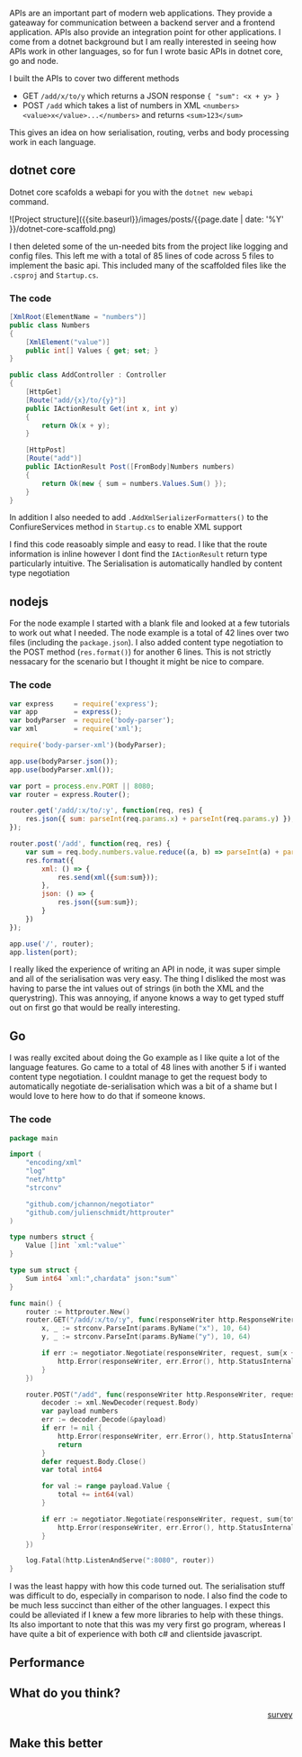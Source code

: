 APIs are an important part of modern web applications. They provide a gateaway for communication between a backend server and a frontend application. APIs also provide an integration point for other applications. I come from a dotnet background but I am really interested in seeing how APIs work in other languages, so for fun I wrote basic APIs in dotnet core, go and node. 

I built the APIs to cover two different methods

 - GET `/add/x/to/y` which returns a JSON response `{ "sum": <x + y> }`
 - POST `/add` which takes a list of numbers in XML `<numbers><value>x</value>...</numbers>` and returns `<sum>123</sum>`

This gives an idea on how serialisation, routing, verbs and body processing work in each language.

## dotnet core

Dotnet core scafolds a webapi for you with the `dotnet new webapi` command.

![Project structure]({{site.baseurl}}/images/posts/{{page.date | date: '%Y' }}/dotnet-core-scaffold.png)

I then deleted some of the un-needed bits from the project like logging and config files. This left me with a total of 85 lines of code across 5 files to implement the basic api. This included many of the scaffolded files like the `.csproj` and `Startup.cs`.

### The code
``` csharp
[XmlRoot(ElementName = "numbers")]
public class Numbers
{   
    [XmlElement("value")]     
    public int[] Values { get; set; }
}

public class AddController : Controller
{
    [HttpGet]
    [Route("add/{x}/to/{y}")]
    public IActionResult Get(int x, int y)
    {
        return Ok(x + y);
    }

    [HttpPost]
    [Route("add")]
    public IActionResult Post([FromBody]Numbers numbers)
    {
        return Ok(new { sum = numbers.Values.Sum() });
    }
}
```

In addition I also needed to add `.AddXmlSerializerFormatters()` to the ConfiureServices method in `Startup.cs` to enable XML support


I find this code reasoably simple and easy to read. I like that the route information is inline however I dont find the `IActionResult` return type particularly intuitive. The Serialisation is automatically handled by content type negotiation 

## nodejs

For the node example I started with a blank file and looked at a few tutorials to work out what I needed. The node example is a total of 42 lines over two files (including the `package.json`). I also added content type negotiation to the POST method (`res.format()`) for another 6 lines. This is not strictly nessacary for the scenario but I thought it might be nice to compare.

### The code
``` javascript
var express     = require('express');
var app         = express();
var bodyParser  = require('body-parser');
var xml         = require('xml');

require('body-parser-xml')(bodyParser);

app.use(bodyParser.json());
app.use(bodyParser.xml());

var port = process.env.PORT || 8080;
var router = express.Router();

router.get('/add/:x/to/:y', function(req, res) {
    res.json({ sum: parseInt(req.params.x) + parseInt(req.params.y) });
});

router.post('/add', function(req, res) {
    var sum = req.body.numbers.value.reduce((a, b) => parseInt(a) + parseInt(b), 0);
    res.format({
        xml: () => {
            res.send(xml({sum:sum}));
        },
        json: () => {
            res.json({sum:sum});
        }
    })
});

app.use('/', router);
app.listen(port);
```

I really liked the experience of writing an API in node, it was super simple and all of the serialisation was very easy. The thing I disliked the most was having to parse the int values out of strings (in both the XML and the querystring). This was annoying, if anyone knows a way to get typed stuff out on first go that would be really interesting.

## Go

I was really excited about doing the Go example as I like quite a lot of the language features. Go came to a total of  48 lines with another 5 if i wanted content type negotiation. I couldnt manage to get the request body to automatically negotiate de-serialisation which was a bit of a shame but I would love to here how to do that if someone knows.

### The code

```go
package main

import (
	"encoding/xml"
	"log"
	"net/http"
	"strconv"

	"github.com/jchannon/negotiator"
	"github.com/julienschmidt/httprouter"
)

type numbers struct {
	Value []int `xml:"value"`
}

type sum struct {
	Sum int64 `xml:",chardata" json:"sum"`
}

func main() {
	router := httprouter.New()
	router.GET("/add/:x/to/:y", func(responseWriter http.ResponseWriter, request *http.Request, params httprouter.Params) {
		x, _ := strconv.ParseInt(params.ByName("x"), 10, 64)
		y, _ := strconv.ParseInt(params.ByName("y"), 10, 64)

		if err := negotiator.Negotiate(responseWriter, request, sum{x + y}); err != nil {
			http.Error(responseWriter, err.Error(), http.StatusInternalServerError)
		}
	})

	router.POST("/add", func(responseWriter http.ResponseWriter, request *http.Request, params httprouter.Params) {
		decoder := xml.NewDecoder(request.Body)
		var payload numbers
		err := decoder.Decode(&payload)
		if err != nil {
			http.Error(responseWriter, err.Error(), http.StatusInternalServerError)
			return
		}
		defer request.Body.Close()
		var total int64

		for val := range payload.Value {
			total += int64(val)
		}

		if err := negotiator.Negotiate(responseWriter, request, sum{total}); err != nil {
			http.Error(responseWriter, err.Error(), http.StatusInternalServerError)
		}
	})

	log.Fatal(http.ListenAndServe(":8080", router))
}

```

I was the least happy with how this code turned out. The serialisation stuff was difficult to do, especially in comparison to node. I also find the code to be much less succinct than either of the other languages. I expect this could be alleviated if I knew a few more libraries to help with these things. Its also important to note that this was my very first go program, whereas I have quite a bit of experience with both c# and clientside javascript.


## Performance

## What do you think?

<a href='https://www.survey-maker.com' poll='1099972xa6B4c554-46' style='width:100%; display:block; text-align:right;'>survey</a>

## Make this better



<script>(function(i,s,o,g,r,a,m){i['QP']=r;i[r]=i[r]||function(){(i[r].q=i[r].q||[]).push(arguments)},i[r].l=1*new Date();a=s.createElement(o),m=s.getElementsByTagName(o)[0];a.async=1;a.src=g;m.parentNode.insertBefore(a,m)})(window,document,'script','//scripts.poll-maker.com/3012/pollembed.js','qp');</script>